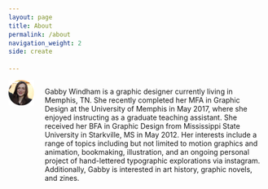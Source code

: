 ```yaml
---
layout: page
title: About
permalink: /about
navigation_weight: 2
side: create

---
```


<div class="columns">
  <div class="column-left">
    <img src="/assets/images/site-assets/headshot.png">
  </div>
<div class="column-right"><p>
Gabby Windham is a graphic designer currently living in Memphis, TN. She recently completed her MFA in Graphic Design at the University of Memphis in May 2017, where she enjoyed instructing as a graduate teaching assistant. She received her BFA in Graphic Design from Mississippi State University in Starkville, MS in May 2012. Her interests include a range of topics including but not limited to motion graphics and animation, bookmaking, illustration, and an ongoing personal project of hand-lettered typographic explorations via instagram. Additionally, Gabby is interested in art history, graphic novels, and zines.
</p></div>
</div>
